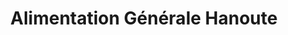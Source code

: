 ---
title: "Alimentation Générale Hanoute"
url: /pantin/alimentation-generale-hanoute/
shop: commodité
---